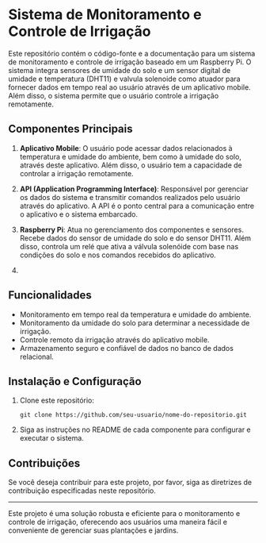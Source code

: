 # Sistema de Monitoramento e Controle de Irrigação

Este repositório contém o código-fonte e a documentação para um sistema de monitoramento e controle de irrigação baseado em um Raspberry Pi. O sistema integra sensores de umidade do solo e um sensor digital de umidade e temperatura (DHT11) e valvula solenoide como atuador para fornecer dados em tempo real ao usuário através de um aplicativo mobile. Além disso, o sistema permite que o usuário controle a irrigação remotamente.

## Componentes Principais

1. **Aplicativo Mobile**: O usuário pode acessar dados relacionados à temperatura e umidade do ambiente, bem como à umidade do solo, através deste aplicativo. Além disso, o usuário tem a capacidade de controlar a irrigação remotamente.

2. **API (Application Programming Interface)**: Responsável por gerenciar os dados do sistema e transmitir comandos realizados pelo usuário através do aplicativo. A API é o ponto central para a comunicação entre o aplicativo e o sistema embarcado.

3. **Raspberry Pi**: Atua no gerenciamento dos componentes e sensores. Recebe dados do sensor de umidade do solo e do sensor DHT11. Além disso, controla um relé que ativa a válvula solenóide com base nas condições do solo e nos comandos recebidos do aplicativo.

4. 
## Funcionalidades

- Monitoramento em tempo real da temperatura e umidade do ambiente.
- Monitoramento da umidade do solo para determinar a necessidade de irrigação.
- Controle remoto da irrigação através do aplicativo mobile.
- Armazenamento seguro e confiável de dados no banco de dados relacional.

## Instalação e Configuração

1. Clone este repositório:
   ```
   git clone https://github.com/seu-usuario/nome-do-repositorio.git
   ```

2. Siga as instruções no README de cada componente para configurar e executar o sistema.

## Contribuições

Se você deseja contribuir para este projeto, por favor, siga as diretrizes de contribuição especificadas neste repositório.

---

Este projeto é uma solução robusta e eficiente para o monitoramento e controle de irrigação, oferecendo aos usuários uma maneira fácil e conveniente de gerenciar suas plantações e jardins.
